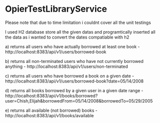 # OpierTestLibraryService

Please note that due to time limitation i couldnt cover all the unit testings

I used H2 database store all the given datas and programtically inserted all the data as i wanted to convert the dates compatiable with h2


a) returns all users who have actually borrowed at least one book - http://localhost:8383/api/v1/users/borrowed-book

b) returns all non-terminated users who have not currently borrowed anything - http://localhost:8383/api/v1/users/non-terminated

c) returns all users who have borrowed a book on a given date - http://localhost:8383/api/v1/users/borrowed-book?date=05/14/2008

d) returns all books borrowed by a given user in a given date range - http://localhost:8383/api/v1/books/borrowed?user=Chish,Elijah&borrowedFrom=05/14/2008&borrowedTo=05/29/2005

e) returns all available (not borrowed) books - http://localhost:8383/api/v1/books/available

